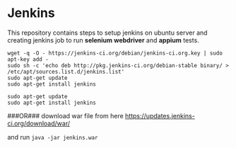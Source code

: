 # Jenkins

This repository contains steps to setup jenkins on ubuntu server and creating jenkins job to run **selenium webdriver** and **appium** tests.

```
wget -q -O - https://jenkins-ci.org/debian/jenkins-ci.org.key | sudo apt-key add -
sudo sh -c 'echo deb http://pkg.jenkins-ci.org/debian-stable binary/ > /etc/apt/sources.list.d/jenkins.list'
sudo apt-get update
sudo apt-get install jenkins

sudo apt-get update
sudo apt-get install jenkins

```

###OR###
download war file from here https://updates.jenkins-ci.org/download/war/

and run 
```java -jar jenkins.war```


